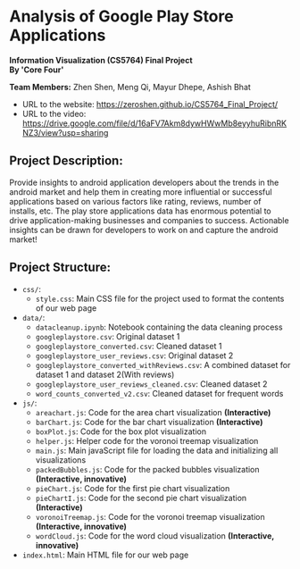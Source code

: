 # Analysis of Google Play Store Applications

**Information Visualization (CS5764) Final Project <br> By 'Core Four'**

**Team Members:** Zhen Shen, Meng Qi, Mayur Dhepe, Ashish Bhat

- URL to the website: https://zeroshen.github.io/CS5764_Final_Project/
- URL to the video: https://drive.google.com/file/d/16aFV7Akm8dywHWwMb8eyyhuRibnRKNZ3/view?usp=sharing

## Project Description:
Provide insights to android application developers about the trends in the android market and help them in creating more influential or successful applications based on various factors like rating, reviews, number of installs, etc. The play store applications data has enormous potential to drive application-making businesses and companies to success. Actionable insights can be drawn for developers to work on and capture the android market!
## Project Structure:

- ```css/```:
  - ```style.css```: Main CSS file for the project used to format the contents of our web page
- ```data/```:
  - ```datacleanup.ipynb```: Notebook containing the data cleaning process
  - ```googleplaystore.csv```: Original dataset 1
  - ```googleplaystore_converted.csv```: Cleaned dataset 1
  - ```googleplaystore_user_reviews.csv```: Original dataset 2
  - ```googleplaystore_converted_withReviews.csv```: A combined dataset for dataset 1 and dataset 2(With reviews)
  - ```googleplaystore_user_reviews_cleaned.csv```: Cleaned dataset 2
  - ```word_counts_converted_v2.csv```: Cleaned dataset for frequent words
- ```js/```:
  - ```areachart.js```: Code for the area chart visualization **(Interactive)**
  - ```barChart.js```: Code for the bar chart visualization **(Interactive)**
  - ```boxPlot.js```: Code for the box plot visualization
  - ```helper.js```: Helper code for the voronoi treemap visualization
  - ```main.js```: Main javaScript file for loading the data and initializing all visualizations
  - ```packedBubbles.js```: Code for the packed bubbles visualization **(Interactive, innovative)**
  - ```pieChart.js```: Code for the first pie chart visualization 
  - ```pieChartI.js```: Code for the second pie chart visualization **(Interactive)**
  - ```voronoiTreemap.js```: Code for the voronoi treemap visualization **(Interactive, innovative)**
  - ```wordCloud.js```: Code for the word cloud visualization **(Interactive, innovative)**
- ```index.html```: Main HTML file for our web page
